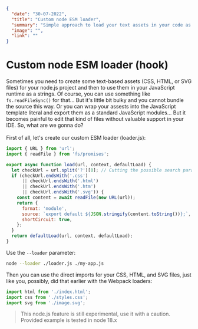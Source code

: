 ```json
{
  "date": "30-07-2022",
  "title": "Custom node ESM loader",
  "summary": "Simple approach to load your text assets in your code as JS-modules.",
  "image": "",
  "link": ""
}
```
# Custom node ESM loader (hook)

Sometimes you need to create some text-based assets (CSS, HTML, or SVG files) for your node.js project and then to use them in your JavaScript runtime as a strings. Of course, you can use something like `fs.readFileSync()` for that... But it's little bit bulky and you cannot bundle the source this way. Or you can wrap your assests into the JavaScript template literal and export them as a standard JavaScript modules... But it becomes painful to edit that kind of files without valuable support in your IDE. So, what are we gonna do?
\
\
First of all, let's create our custom ESM loader (loader.js):
```js
import { URL } from 'url';
import { readFile } from 'fs/promises';

export async function load(url, context, defaultLoad) {
  let checkUrl = url.split('?')[0]; // Cutting the possible search parameters
  if (checkUrl.endsWith('.css') 
      || checkUrl.endsWith('.html') 
      || checkUrl.endsWith('.htm') 
      || checkUrl.endsWith('.svg')) {
    const content = await readFile(new URL(url));
    return {
      format: 'module',
      source: `export default ${JSON.stringify(content.toString())};`,
      shortCircuit: true,
    };
  }
  return defaultLoad(url, context, defaultLoad);
}
```

Use the `--loader` parameter:
```bash
node --loader ./loader.js ./my-app.js
```

Then you can use the direct imports for your CSS, HTML, and SVG files, just like you, possibly, did that earlier with the Webpack loaders:
```js
import html from './index.html';
import css from './styles.css';
import svg from './image.svg';
```

> This node.js feature is still experimental, use it with a caution. Provided example is tested in node 18.x